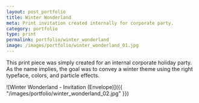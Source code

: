 ```yaml
---
layout: post_portfolio
title: Winter Wonderland
meta: Print invitation created internally for corporate party.
category: portfolio
type: print
permalink: portfolio/winter_wonderland
image: /images/portfolio/winter_wonderland_01.jpg
---
```


This print piece was simply created for an internal corporate holiday party. As the name implies, the goal was to convey a winter theme using the right typeface, colors, and particle effects.

![Winter Wonderland - Invitation (Envelope)]({{ "/images/portfolio/winter_wonderland_02.jpg" }})